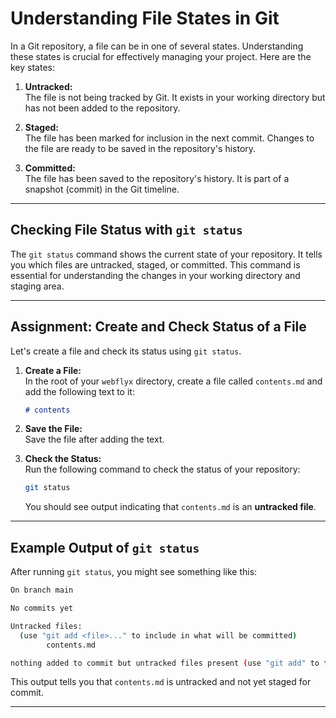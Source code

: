 # Understanding File States in Git

In a Git repository, a file can be in one of several states. Understanding these states is crucial for effectively managing your project. Here are the key states:

1. **Untracked:**  
   The file is not being tracked by Git. It exists in your working directory but has not been added to the repository.

2. **Staged:**  
   The file has been marked for inclusion in the next commit. Changes to the file are ready to be saved in the repository's history.

3. **Committed:**  
   The file has been saved to the repository's history. It is part of a snapshot (commit) in the Git timeline.

---

## Checking File Status with `git status`

The `git status` command shows the current state of your repository. It tells you which files are untracked, staged, or committed. This command is essential for understanding the changes in your working directory and staging area.

---

## Assignment: Create and Check Status of a File

Let's create a file and check its status using `git status`.

1. **Create a File:**  
   In the root of your `webflyx` directory, create a file called `contents.md` and add the following text to it:

   ```markdown
   # contents
   ```

2. **Save the File:**  
   Save the file after adding the text.

3. **Check the Status:**  
   Run the following command to check the status of your repository:

   ```bash
   git status
   ```

   You should see output indicating that `contents.md` is an **untracked file**.

---

## Example Output of `git status`

After running `git status`, you might see something like this:

```bash
On branch main

No commits yet

Untracked files:
  (use "git add <file>..." to include in what will be committed)
        contents.md

nothing added to commit but untracked files present (use "git add" to track)
```

This output tells you that `contents.md` is untracked and not yet staged for commit.

---
